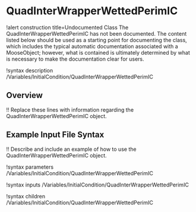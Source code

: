 # QuadInterWrapperWettedPerimIC

!alert construction title=Undocumented Class
The QuadInterWrapperWettedPerimIC has not been documented. The content listed below should be used as a starting point for
documenting the class, which includes the typical automatic documentation associated with a
MooseObject; however, what is contained is ultimately determined by what is necessary to make the
documentation clear for users.

!syntax description /Variables/InitialCondition/QuadInterWrapperWettedPerimIC

## Overview

!! Replace these lines with information regarding the QuadInterWrapperWettedPerimIC object.

## Example Input File Syntax

!! Describe and include an example of how to use the QuadInterWrapperWettedPerimIC object.

!syntax parameters /Variables/InitialCondition/QuadInterWrapperWettedPerimIC

!syntax inputs /Variables/InitialCondition/QuadInterWrapperWettedPerimIC

!syntax children /Variables/InitialCondition/QuadInterWrapperWettedPerimIC
